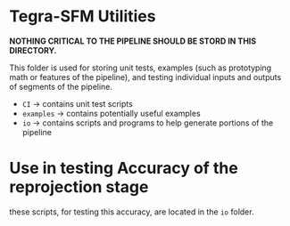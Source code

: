 # Tegra-SFM Utilities

**NOTHING CRITICAL TO THE PIPELINE SHOULD BE STORD IN THIS DIRECTORY.**

This folder is used for storing unit tests, examples (such as prototyping math or features of the pipeline), and testing individual inputs and outputs of segments of the pipeline.

* `CI` -> contains unit test scripts
* `examples` -> contains potentially useful examples
* `io` -> contains scripts and programs to help generate portions of the pipeline

# Use in testing Accuracy of the reprojection stage

these scripts, for testing this accuracy, are located in the `io` folder.
